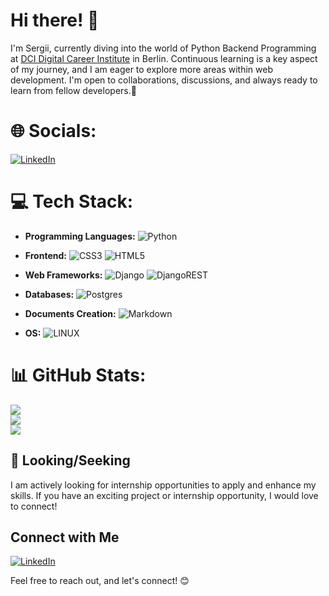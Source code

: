 # Hi there! 👋

I'm Sergii, currently diving into the world of Python Backend Programming at [DCI Digital Career Institute](https://digitalcareerinstitute.org/) in Berlin.
Continuous learning is a key aspect of my journey, and I am eager to explore more areas within web development. 
I'm open to collaborations, discussions, and always ready to learn from fellow developers.🤝 

# 🌐 Socials:
[![LinkedIn](https://img.shields.io/badge/LinkedIn-%230077B5.svg?logo=linkedin&logoColor=white)](https://linkedin.com/in/sergii-ponomarenko-python/)

# 💻 Tech Stack:
- **Programming Languages:**
  ![Python](https://img.shields.io/badge/python-3670A0?style=for-the-badge&logo=python&logoColor=ffdd54) 

- **Frontend:**
  ![CSS3](https://img.shields.io/badge/css3-%231572B6.svg?style=for-the-badge&logo=css3&logoColor=white)
  ![HTML5](https://img.shields.io/badge/html5-%23E34F26.svg?style=for-the-badge&logo=html5&logoColor=white)


- **Web Frameworks:**
  ![Django](https://img.shields.io/badge/django-%23092E20.svg?style=for-the-badge&logo=django&logoColor=white)
  ![DjangoREST](https://img.shields.io/badge/DJANGO-REST-ff1709?style=for-the-badge&logo=django&logoColor=white&color=ff1709&labelColor=gray)

- **Databases:**
  ![Postgres](https://img.shields.io/badge/postgres-%23316192.svg?style=for-the-badge&logo=postgresql&logoColor=white)

- **Documents Creation:**
  ![Markdown](https://img.shields.io/badge/markdown-%23000000.svg?style=for-the-badge&logo=markdown&logoColor=white)


- **OS:**
  ![LINUX](https://img.shields.io/badge/Linux-FCC624?style=for-the-badge&logo=linux&logoColor=black) 

# 📊 GitHub Stats:
![](https://github-readme-stats.vercel.app/api?username=Lichtmacher777&theme=dark&hide_border=false&include_all_commits=true&count_private=true)<br/>
![](https://github-readme-streak-stats.herokuapp.com/?user=Lichtmacher777&theme=dark&hide_border=false)<br/>
![](https://github-readme-stats.vercel.app/api/top-langs/?username=Lichtmacher777&theme=dark&hide_border=false&include_all_commits=true&count_private=true&layout=compact)


## 🚀 Looking/Seeking

I am actively looking for internship opportunities to apply and enhance my skills. If you have an exciting project or internship opportunity, I would love to connect!

## Connect with Me

[![LinkedIn](https://img.shields.io/badge/LinkedIn-Sergii--Ponomarenko-blue?style=flat-square&logo=linkedin)](https://www.linkedin.com/in/sergii-ponomarenko-python/)

Feel free to reach out, and let's connect! 😊
